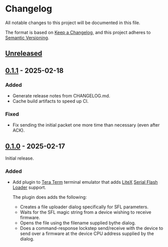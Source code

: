 # Changelog

All notable changes to this project will be documented in this file.

The format is based on [Keep a Changelog](https://keepachangelog.com/en/1.0.0/),
and this project adheres to [Semantic Versioning](https://semver.org/spec/v2.0.0.html).

## [Unreleased]

## [0.1.1] - 2025-02-18
### Added
- Generate release notes from CHANGELOG.md.
- Cache build artifacts to speed up CI.

### Fixed
- Fix sending the initial packet one more time than necessary (even after ACK).

## [0.1.0] - 2025-02-17
Initial release.

### Added
- Add plugin to [Tera Term](https://teratermproject.github.io/index-en.html)
  terminal emulator that adds [LiteX](https://github.com/enjoy-digital/litex)
  [Serial Flash Loader](https://github.com/enjoy-digital/litex/wiki/Load-Application-Code-To-CPU#serial-boot) support.
  
  The plugin does adds the following:

  * Creates a file uploader dialog specifically for SFL parameters.
  * Waits for the SFL magic string from a device wishing to receive firmware.
  * Opens the file using the filename supplied bythe dialog.
  * Does a command-response lockstep send/receive with the device to send
    over a firmware at the device CPU address supplied by the dialog.

[Unreleased]: https://github.com/cr1901/teraterm-litex/compare/v0.1.1..HEAD
[0.1.1]: https://github.com/cr1901/teraterm-litex/releases/tag/v0.1.1
[0.1.0]: https://github.com/cr1901/teraterm-litex/releases/tag/v0.1.0
